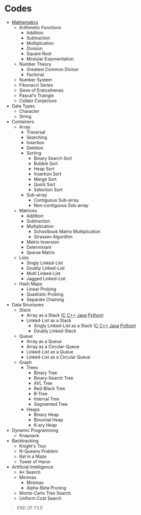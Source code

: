 # Codes
- [Mathematics](https://en.wikipedia.org/wiki/Computational_complexity_of_mathematical_operations)
  - Arithmetic Functions
    - Addition
    - Subtraction
    - Multiplication
    - Division
    - Square Root
    - Modular Exponentation
  - Number Theory
    - Greatest Common Divisor
    - Factorial
  - Number System
  - Fibonacci Series
  - Sieve of Eratosthenes
  - Pascal's Traingle
  - Collatz Conjecture
- Data Types
  - Character
  - String
- Containers
  - Array
    - Traversal
    - Searching
    - Insertion
    - Deletion
    - Sorting
      - Binary Search Sort
      - Bubble Sort
      - Heap Sort
      - Insertion Sort
      - Merge Sort
      - Quick Sort
      - Selection Sort
    - Sub-array
      - Contiguous Sub-array
      - Non-contiguous Sub-array
  - Matrices
    - Addition
    - Subtraction
    - Multiplication
      - Schoolbook Matrix Multiplication
      - Strassen Algorithm
    - Matrix Inversion
    - Determinant
    - Sparse Matrix
  - Lists
    - Singly Linked-List
    - Doubly Linked-List
    - Multi Linked-List
    - Jagged Linked-List
  - Hash Maps
    - Linear Probing
    - Quadratic Probing
    - Separate Chaining
- Data Structures
  - Stack
    - Array as a Stack ([C](Data-Structures/Stacks/Stack/Stack.c) [C++](Data-Structures/Stacks/Stack/Stack.cpp) [Java](Data-Structures/Stacks/Stack/Stack.java) [Python](Data-Structures/Stacks/Stack/Stack.py))
    - Linked-List as a Stack
      - Singly Linked-List as a Stack ([C](Data-Structures/Stacks/Stack/Singly-Linked-Stack.c) [C++](Data-Structures/Stacks/Stack/Singly-Linked-Stack.cpp) [Java](Data-Structures/Stacks/Stack/Singly-Linked-Stack.java) [Python](Data-Structures/Stacks/Stack/Singly-Linked-Stack.py))
      - Doubly Linked-Stack
  - Queue
    - Array as a Queue
    - Array as a Circular-Queue
    - Linked-List as a Queue
    - Linked-List as a Circular Queue
  - Graph
    - Trees
      - Binary Tree
      - Binary-Search Tree
      - AVL Tree
      - Red-Black Tree
      - B-Tree
      - Interval Tree
      - Segmented Tree
    - Heaps
      - Binary Heap
      - Binomial Heap
      - K-ary Heap
- Dynamic Programming
  - Knapsack
- Backtracking
  - Knight's Tour
  - N-Queens Problem
  - Rat in a Maze
  - Tower of Hanoi
- Artificial Intelligence
  - A* Search
  - Minimax
    - Minimax
    - Alpha-Beta Pruning
  - Monte-Carlo Tree Search
  - Uniform Cost Search

> END OF FILE
